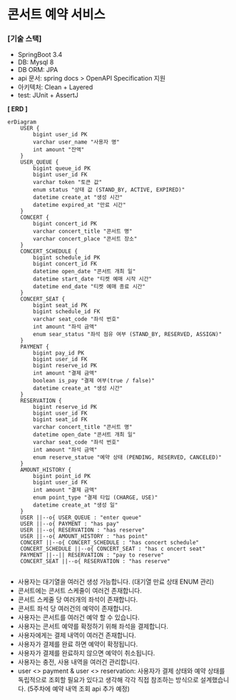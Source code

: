 # 콘서트 예약 서비스

### [기술 스택]

* SpringBoot 3.4 
* DB: Mysql 8
* DB ORM: JPA 
* api 문서: spring docs > OpenAPI Specification 지원
* 아키텍처: Clean + Layered 
* test: JUnit + AssertJ

**[ ERD ]**

```mermaid
erDiagram
    USER {
        bigint user_id PK
        varchar user_name "사용자 명"
        int amount "잔액"
    }
    USER_QUEUE {
        bigint queue_id PK
        bigint user_id FK
        varchar token "토큰 값"
        enum status "상태 값 (STAND_BY, ACTIVE, EXPIRED)"
        datetime create_at "생성 시간"
        datetime expired_at "만료 시간"
    }
    CONCERT {
        bigint concert_id PK
        varchar concert_title "콘서트 명"
        varchar concert_place "콘서트 장소"
    }
    CONCERT_SCHEDULE {
        bigint schedule_id PK
        bigint concert_id FK
        datetime open_date "콘서트 개최 일"
        datetime start_date "티켓 예매 시작 시간"
        datetime end_date "티켓 예매 종료 시간"
    }
    CONCERT_SEAT {
        bigint seat_id PK
        bigint schedule_id FK
        varchar seat_code "좌석 번호"
        int amount "좌석 금액"
        enum sear_status "좌석 점유 여부 (STAND_BY, RESERVED, ASSIGN)"
    }
    PAYMENT {
        bigint pay_id PK
        bigint user_id FK
        bigint reserve_id PK
        int amount "결제 금액"
        boolean is_pay "결제 여부(true / false)"
        datetime create_at "생성 시간"
    }
    RESERVATION {
        bigint reserve_id PK
        bigint user_id FK
        bigint seat_id FK
        varchar concert_title "콘서트 명"
        datetime open_date "콘서트 개최 일"
        varchar seat_code "좌석 번호"
        int amount "좌석 금액"
        enum reserve_statue "예약 상태 (PENDING, RESERVED, CANCELED)"
    }
    AMOUNT_HISTORY {
        bigint point_id PK
        bigint user_id FK
        int amount "결제 금액"
       	enum point_type "결제 타입 (CHARGE, USE)"
        datetime create_at "생성 일"
    }
	USER ||--o{ USER_QUEUE : "enter queue"
    USER ||--o{ PAYMENT : "has pay"
    USER ||--o{ RESERVATION : "has reserve"
    USER ||--o{ AMOUNT_HISTORY : "has point"
    CONCERT ||--o{ CONCERT_SCHEDULE : "has concert schedule"
    CONCERT_SCHEDULE ||--o{ CONCERT_SEAT : "has c oncert seat"
    PAYMENT ||--|| RESERVATION : "pay to reserve"
    CONCERT_SEAT ||--o{ RESERVATION : "has reserve"
    
```

* 사용자는 대기열을 여러건 생성 가능합니다. (대기열 만료 상태 ENUM 관리)
* 콘서트에는 콘서트 스케줄이 여러건 존재합니다. 
* 콘서트 스케줄 당 여러개의 좌석이 존재합니다.
* 콘서트 좌석 당 여러건의 예약이 존재합니다.
* 사용자는 콘서트를 여러건 예약 할 수 있습니다. 
* 사용자는 콘서트 예약를 확정하기 위해 좌석을 결제합니다. 
* 사용자에게는 결제 내역이 여러건 존재합니다.
* 사용자가 결제를 완료 하면 예약이 확정됩니다.
* 사용자가 결제를 완료하지 않으면 예약이 취소됩니다.
* 사용자는 충전, 사용 내역을 여러건 관리합니다.
* user <> payment & user <> reservation: 사용자가 결제 상태와 예약 상태를 독립적으로 조회할 필요가 있다고 생각해 각각 직접 참조하는 방식으로 설계했습니다. (5주차에 예약 내역 조회 api 추가 예정)



